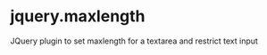 jquery.maxlength
================

JQuery plugin to set maxlength for a textarea and restrict text input
